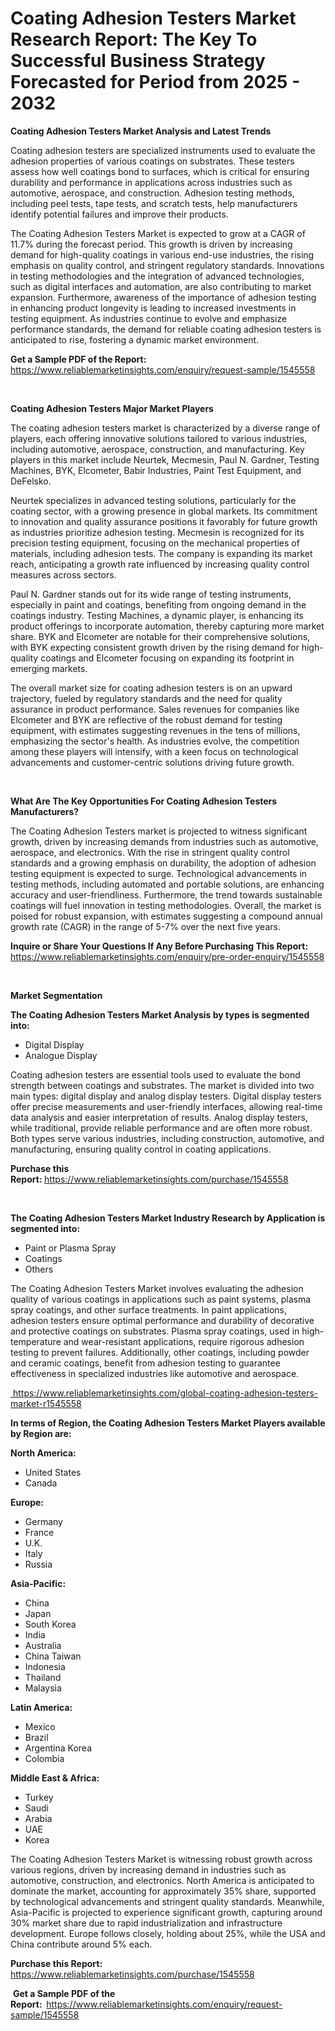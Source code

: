 <p><h1>Coating Adhesion Testers Market Research Report: The Key To Successful Business Strategy Forecasted for Period from 2025 - 2032</h1></p><p><strong>Coating Adhesion Testers Market Analysis and Latest Trends</strong></p>
<p><p>Coating adhesion testers are specialized instruments used to evaluate the adhesion properties of various coatings on substrates. These testers assess how well coatings bond to surfaces, which is critical for ensuring durability and performance in applications across industries such as automotive, aerospace, and construction. Adhesion testing methods, including peel tests, tape tests, and scratch tests, help manufacturers identify potential failures and improve their products.</p><p>The Coating Adhesion Testers Market is expected to grow at a CAGR of 11.7% during the forecast period. This growth is driven by increasing demand for high-quality coatings in various end-use industries, the rising emphasis on quality control, and stringent regulatory standards. Innovations in testing methodologies and the integration of advanced technologies, such as digital interfaces and automation, are also contributing to market expansion. Furthermore, awareness of the importance of adhesion testing in enhancing product longevity is leading to increased investments in testing equipment. As industries continue to evolve and emphasize performance standards, the demand for reliable coating adhesion testers is anticipated to rise, fostering a dynamic market environment.</p></p>
<p><strong>Get a Sample PDF of the Report:&nbsp;</strong> <a href="https://www.reliablemarketinsights.com/enquiry/request-sample/1545558?utm_campaign=2535&utm_medium=2&utm_source=Github&utm_content=ia&utm_term=16042025&utm_id=coating-adhesion-testers">https://www.reliablemarketinsights.com/enquiry/request-sample/1545558</a></p>
<p>&nbsp;</p>
<p><strong>Coating Adhesion Testers Major Market Players</strong></p>
<p><p>The coating adhesion testers market is characterized by a diverse range of players, each offering innovative solutions tailored to various industries, including automotive, aerospace, construction, and manufacturing. Key players in this market include Neurtek, Mecmesin, Paul N. Gardner, Testing Machines, BYK, Elcometer, Babir Industries, Paint Test Equipment, and DeFelsko.</p><p>Neurtek specializes in advanced testing solutions, particularly for the coating sector, with a growing presence in global markets. Its commitment to innovation and quality assurance positions it favorably for future growth as industries prioritize adhesion testing. Mecmesin is recognized for its precision testing equipment, focusing on the mechanical properties of materials, including adhesion tests. The company is expanding its market reach, anticipating a growth rate influenced by increasing quality control measures across sectors.</p><p>Paul N. Gardner stands out for its wide range of testing instruments, especially in paint and coatings, benefiting from ongoing demand in the coatings industry. Testing Machines, a dynamic player, is enhancing its product offerings to incorporate automation, thereby capturing more market share. BYK and Elcometer are notable for their comprehensive solutions, with BYK expecting consistent growth driven by the rising demand for high-quality coatings and Elcometer focusing on expanding its footprint in emerging markets.</p><p>The overall market size for coating adhesion testers is on an upward trajectory, fueled by regulatory standards and the need for quality assurance in product performance. Sales revenues for companies like Elcometer and BYK are reflective of the robust demand for testing equipment, with estimates suggesting revenues in the tens of millions, emphasizing the sector's health. As industries evolve, the competition among these players will intensify, with a keen focus on technological advancements and customer-centric solutions driving future growth.</p></p>
<p>&nbsp;</p>
<p><strong>What Are The Key Opportunities For Coating Adhesion Testers Manufacturers?</strong></p>
<p><p>The Coating Adhesion Testers market is projected to witness significant growth, driven by increasing demands from industries such as automotive, aerospace, and electronics. With the rise in stringent quality control standards and a growing emphasis on durability, the adoption of adhesion testing equipment is expected to surge. Technological advancements in testing methods, including automated and portable solutions, are enhancing accuracy and user-friendliness. Furthermore, the trend towards sustainable coatings will fuel innovation in testing methodologies. Overall, the market is poised for robust expansion, with estimates suggesting a compound annual growth rate (CAGR) in the range of 5-7% over the next five years.</p></p>
<p><strong>Inquire or Share Your Questions If Any Before Purchasing This Report:</strong> <a href="https://www.reliablemarketinsights.com/enquiry/pre-order-enquiry/1545558?utm_campaign=2535&utm_medium=2&utm_source=Github&utm_content=ia&utm_term=16042025&utm_id=coating-adhesion-testers">https://www.reliablemarketinsights.com/enquiry/pre-order-enquiry/1545558</a></p>
<p>&nbsp;</p>
<p><strong>Market Segmentation</strong></p>
<p><strong>The Coating Adhesion Testers Market Analysis by types is segmented into:</strong></p>
<p><ul><li>Digital Display</li><li>Analogue Display</li></ul></p>
<p><p>Coating adhesion testers are essential tools used to evaluate the bond strength between coatings and substrates. The market is divided into two main types: digital display and analog display testers. Digital display testers offer precise measurements and user-friendly interfaces, allowing real-time data analysis and easier interpretation of results. Analog display testers, while traditional, provide reliable performance and are often more robust. Both types serve various industries, including construction, automotive, and manufacturing, ensuring quality control in coating applications.</p></p>
<p><strong>Purchase this Report:&nbsp;</strong><a href="https://www.reliablemarketinsights.com/purchase/1545558?utm_campaign=2535&utm_medium=2&utm_source=Github&utm_content=ia&utm_term=16042025&utm_id=coating-adhesion-testers">https://www.reliablemarketinsights.com/purchase/1545558</a></p>
<p>&nbsp;</p>
<p><strong>The Coating Adhesion Testers Market Industry Research by Application is segmented into:</strong></p>
<p><ul><li>Paint or Plasma Spray</li><li>Coatings</li><li>Others</li></ul></p>
<p><p>The Coating Adhesion Testers Market involves evaluating the adhesion quality of various coatings in applications such as paint systems, plasma spray coatings, and other surface treatments. In paint applications, adhesion testers ensure optimal performance and durability of decorative and protective coatings on substrates. Plasma spray coatings, used in high-temperature and wear-resistant applications, require rigorous adhesion testing to prevent failures. Additionally, other coatings, including powder and ceramic coatings, benefit from adhesion testing to guarantee effectiveness in specialized industries like automotive and aerospace.</p></p>
<p><a href="https://www.reliablemarketinsights.com/global-coating-adhesion-testers-market-r1545558?utm_campaign=2535&utm_medium=2&utm_source=Github&utm_content=ia&utm_term=16042025&utm_id=coating-adhesion-testers">&nbsp;https://www.reliablemarketinsights.com/global-coating-adhesion-testers-market-r1545558</a></p>
<p><strong>In terms of Region, the Coating Adhesion Testers Market Players available by Region are:</strong></p>
<p>
    <p> <strong> North America: </strong>
        <ul>
            <li>United States</li>
            <li>Canada</li>
        </ul>
        </p> 
    <p> <strong> Europe: </strong>
        <ul>
            <li>Germany</li>
            <li>France</li>
            <li>U.K.</li>
            <li>Italy</li>
            <li>Russia</li>
        </ul>
        </p> 
    <p> <strong> Asia-Pacific: </strong>
        <ul>
            <li>China</li>
            <li>Japan</li>
            <li>South Korea</li>
            <li>India</li>
            <li>Australia</li>
            <li>China Taiwan</li>
            <li>Indonesia</li>
            <li>Thailand</li>
            <li>Malaysia</li>
        </ul>
        </p> 
    <p> <strong> Latin America: </strong>
        <ul>
            <li>Mexico</li>
            <li>Brazil</li>
            <li>Argentina Korea</li>
            <li>Colombia</li>
        </ul>
        </p> 
    <p> <strong> Middle East & Africa: </strong>
        <ul>
            <li>Turkey</li>
            <li>Saudi</li>
            <li>Arabia</li>
            <li>UAE</li>
            <li>Korea</li>
        </ul>
    </p>
    </p>
<p><p>The Coating Adhesion Testers Market is witnessing robust growth across various regions, driven by increasing demand in industries such as automotive, construction, and electronics. North America is anticipated to dominate the market, accounting for approximately 35% share, supported by technological advancements and stringent quality standards. Meanwhile, Asia-Pacific is projected to experience significant growth, capturing around 30% market share due to rapid industrialization and infrastructure development. Europe follows closely, holding about 25%, while the USA and China contribute around 5% each.</p></p>
<p><strong>Purchase this Report: </strong><a href="https://www.reliablemarketinsights.com/purchase/1545558?utm_campaign=2535&utm_medium=2&utm_source=Github&utm_content=ia&utm_term=16042025&utm_id=coating-adhesion-testers">https://www.reliablemarketinsights.com/purchase/1545558</a></p>
<p>&nbsp;<strong>Get a Sample PDF of the Report:&nbsp;&nbsp;</strong><a href="https://www.reliablemarketinsights.com/enquiry/request-sample/1545558?utm_campaign=2535&utm_medium=2&utm_source=Github&utm_content=ia&utm_term=16042025&utm_id=coating-adhesion-testers">https://www.reliablemarketinsights.com/enquiry/request-sample/1545558</a></p>
<p><strong></strong></p>
<p><p></p><p></p><p></p></p>
